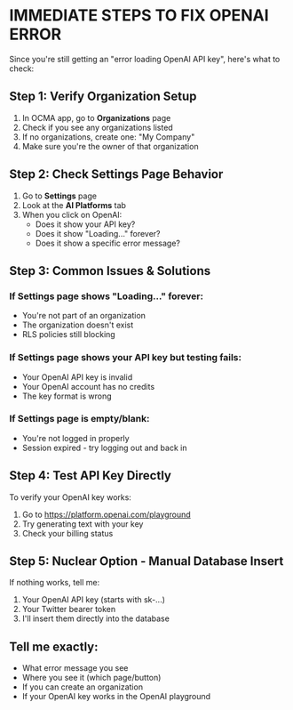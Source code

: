 # IMMEDIATE STEPS TO FIX OPENAI ERROR

Since you're still getting an "error loading OpenAI API key", here's what to check:

## Step 1: Verify Organization Setup
1. In OCMA app, go to **Organizations** page
2. Check if you see any organizations listed
3. If no organizations, create one: "My Company" 
4. Make sure you're the owner of that organization

## Step 2: Check Settings Page Behavior
1. Go to **Settings** page
2. Look at the **AI Platforms** tab
3. When you click on OpenAI:
   - Does it show your API key?
   - Does it show "Loading..." forever?
   - Does it show a specific error message?

## Step 3: Common Issues & Solutions

### If Settings page shows "Loading..." forever:
- You're not part of an organization
- The organization doesn't exist
- RLS policies still blocking

### If Settings page shows your API key but testing fails:
- Your OpenAI API key is invalid
- Your OpenAI account has no credits
- The key format is wrong

### If Settings page is empty/blank:
- You're not logged in properly
- Session expired - try logging out and back in

## Step 4: Test API Key Directly
To verify your OpenAI key works:
1. Go to https://platform.openai.com/playground
2. Try generating text with your key
3. Check your billing status

## Step 5: Nuclear Option - Manual Database Insert
If nothing works, tell me:
1. Your OpenAI API key (starts with sk-...)
2. Your Twitter bearer token
3. I'll insert them directly into the database

## Tell me exactly:
- What error message you see
- Where you see it (which page/button)
- If you can create an organization
- If your OpenAI key works in the OpenAI playground